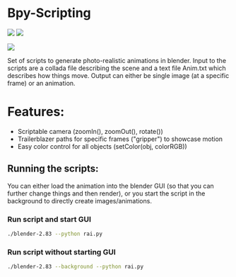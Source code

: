 # Bpy-Scripting

![](https://raw.githubusercontent.com/aorthey/bpy-scripting/main/output/manipulator.png)
![](https://raw.githubusercontent.com/aorthey/bpy-scripting/main/output/well.png)


![](https://raw.githubusercontent.com/aorthey/bpy-scripting/main/output/2D_torus.png)

Set of scripts to generate photo-realistic animations in blender. Input to the
scripts are a collada file describing the scene and a text file Anim.txt which
describes how things move. Output can either be single image (at a specific
frame) or an animation.

# Features:

*  Scriptable camera (zoomIn(), zoomOut(), rotate())
*  Trailerblazer paths for specific frames ("gripper") to showcase motion
*  Easy color control for all objects (setColor(obj, colorRGB))

## Running the scripts:

You can either load the animation into the blender GUI (so that you can further
change things and then render), or you start the script in the background to
directly create images/animations.

### Run script and start GUI
```bash
./blender-2.83 --python rai.py
```

### Run script without starting GUI
```bash
./blender-2.83 --background --python rai.py
```
